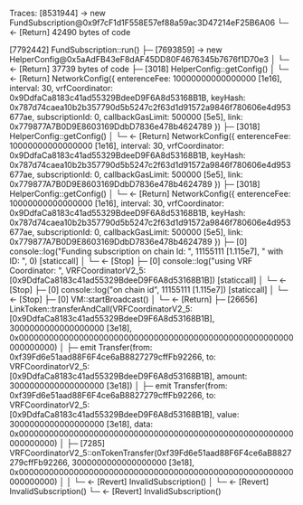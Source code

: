 Traces:
[8531944] → new FundSubscription@0x9f7cF1d1F558E57ef88a59ac3D47214eF25B6A06
└─ ← [Return] 42490 bytes of code

[7792442] FundSubscription::run()
├─ [7693859] → new HelperConfig@0x5aAdFB43eF8dAF45DD80F4676345b7676f1D70e3
│ └─ ← [Return] 37739 bytes of code
├─ [3018] HelperConfig::getConfig()
│ └─ ← [Return] NetworkConfig({ enterenceFee: 10000000000000000 [1e16], interval: 30, vrfCoordinator: 0x9DdfaCa8183c41ad55329BdeeD9F6A8d53168B1B, keyHash: 0x787d74caea10b2b357790d5b5247c2f63d1d91572a9846f780606e4d953677ae, subscriptionId: 0, callbackGasLimit: 500000 [5e5], link: 0x779877A7B0D9E8603169DdbD7836e478b4624789 })
├─ [3018] HelperConfig::getConfig()
│ └─ ← [Return] NetworkConfig({ enterenceFee: 10000000000000000 [1e16], interval: 30, vrfCoordinator: 0x9DdfaCa8183c41ad55329BdeeD9F6A8d53168B1B, keyHash: 0x787d74caea10b2b357790d5b5247c2f63d1d91572a9846f780606e4d953677ae, subscriptionId: 0, callbackGasLimit: 500000 [5e5], link: 0x779877A7B0D9E8603169DdbD7836e478b4624789 })
├─ [3018] HelperConfig::getConfig()
│ └─ ← [Return] NetworkConfig({ enterenceFee: 10000000000000000 [1e16], interval: 30, vrfCoordinator: 0x9DdfaCa8183c41ad55329BdeeD9F6A8d53168B1B, keyHash: 0x787d74caea10b2b357790d5b5247c2f63d1d91572a9846f780606e4d953677ae, subscriptionId: 0, callbackGasLimit: 500000 [5e5], link: 0x779877A7B0D9E8603169DdbD7836e478b4624789 })
├─ [0] console::log("Funding subscription on chain Id: ", 11155111 [1.115e7], " with ID: ", 0) [staticcall]
│ └─ ← [Stop]
├─ [0] console::log("using VRF Coordinator: ", VRFCoordinatorV2_5: [0x9DdfaCa8183c41ad55329BdeeD9F6A8d53168B1B]) [staticcall]
│ └─ ← [Stop]
├─ [0] console::log("on chain id", 11155111 [1.115e7]) [staticcall]
│ └─ ← [Stop]
├─ [0] VM::startBroadcast()
│ └─ ← [Return]
├─ [26656] LinkToken::transferAndCall(VRFCoordinatorV2_5: [0x9DdfaCa8183c41ad55329BdeeD9F6A8d53168B1B], 3000000000000000000 [3e18], 0x0000000000000000000000000000000000000000000000000000000000000000)
│ ├─ emit Transfer(from: 0xf39Fd6e51aad88F6F4ce6aB8827279cffFb92266, to: VRFCoordinatorV2_5: [0x9DdfaCa8183c41ad55329BdeeD9F6A8d53168B1B], amount: 3000000000000000000 [3e18])
│ ├─ emit Transfer(from: 0xf39Fd6e51aad88F6F4ce6aB8827279cffFb92266, to: VRFCoordinatorV2_5: [0x9DdfaCa8183c41ad55329BdeeD9F6A8d53168B1B], value: 3000000000000000000 [3e18], data: 0x0000000000000000000000000000000000000000000000000000000000000000)
│ ├─ [7285] VRFCoordinatorV2_5::onTokenTransfer(0xf39Fd6e51aad88F6F4ce6aB8827279cffFb92266, 3000000000000000000 [3e18], 0x0000000000000000000000000000000000000000000000000000000000000000)
│ │ └─ ← [Revert] InvalidSubscription()
│ └─ ← [Revert] InvalidSubscription()
└─ ← [Revert] InvalidSubscription()
